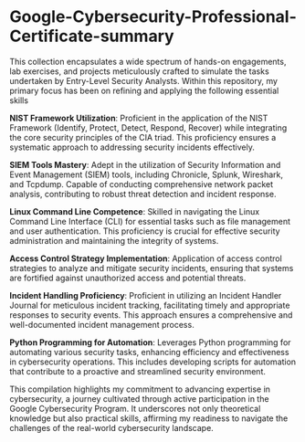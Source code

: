# Google-Cybersecurity-Professional-Certificate-summary
This collection encapsulates a wide spectrum of hands-on engagements, lab exercises, and projects meticulously crafted to simulate the tasks undertaken by Entry-Level Security Analysts. Within this repository, my primary focus has been on refining and applying the following essential skills

**NIST Framework Utilization**:
Proficient in the application of the NIST Framework (Identify, Protect, Detect, Respond, Recover) while integrating the core security principles of the CIA triad. This proficiency ensures a systematic approach to addressing security incidents effectively.

**SIEM Tools Mastery**:
Adept in the utilization of Security Information and Event Management (SIEM) tools, including Chronicle, Splunk, Wireshark, and Tcpdump. Capable of conducting comprehensive network packet analysis, contributing to robust threat detection and incident response.

**Linux Command Line Competence**:
Skilled in navigating the Linux Command Line Interface (CLI) for essential tasks such as file management and user authentication. This proficiency is crucial for effective security administration and maintaining the integrity of systems.

**Access Control Strategy Implementation**:
Application of access control strategies to analyze and mitigate security incidents, ensuring that systems are fortified against unauthorized access and potential threats.

**Incident Handling Proficiency**:
Proficient in utilizing an Incident Handler Journal for meticulous incident tracking, facilitating timely and appropriate responses to security events. This approach ensures a comprehensive and well-documented incident management process.

**Python Programming for Automation**:
Leverages Python programming for automating various security tasks, enhancing efficiency and effectiveness in cybersecurity operations. This includes developing scripts for automation that contribute to a proactive and streamlined security environment.

This compilation highlights my commitment to advancing expertise in cybersecurity, a journey cultivated through active participation in the Google Cybersecurity Program. It underscores not only theoretical knowledge but also practical skills, affirming my readiness to navigate the challenges of the real-world cybersecurity landscape.
